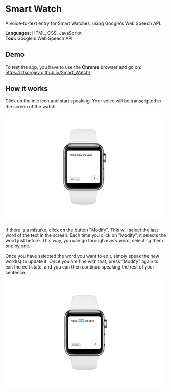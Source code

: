 # Smart Watch
A voice-to-text entry for Smart Watches, using Google's Web Speech API. <br>

**Languages:** HTML, CSS, JavaScript <br/>
**Tool:** Google's Web Speech API

## Demo

To test the app, you have to use the **Chrome** browser and go on: https://ztsorojev.github.io/Smart_Watch/

## How it works

Click on the mic icon and start speaking. Your voice will be transcripted in the screen of the watch.

![Alt text](https://github.com/ztsorojev/Smart_Watch/blob/master/home.PNG)

If there is a mistake, click on the button "Modify". This will select the last word of the text in the screen. Each time you click on "Modify", it selects the word just before. This way, you can go through every word, selecting them one by one.

Once you have selected the word you want to edit, simply speak the new word(s) to update it. Once you are fine with that, press "Modify" again to exit the edit state, and you can then continue speaking the rest of your sentence.

![Alt text](https://github.com/ztsorojev/Smart_Watch/blob/master/home_edit.PNG)
